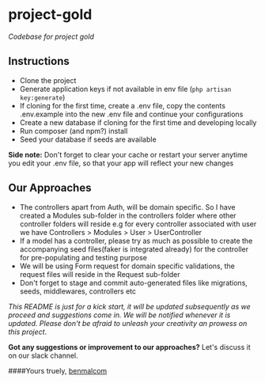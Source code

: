 # project-gold
 _Codebase for project gold_
## Instructions
* Clone the project
* Generate application keys if not available in env file (`php artisan key:generate`)
* If cloning for the first time, create a .env file, copy the contents .env.example into the new .env file
and continue your configurations
* Create a new database if cloning for the first time and developing locally
* Run composer (and npm?) install
* Seed your database if seeds are available

 **Side note:** Don't forget to clear your cache or restart your server anytime you edit your .env file, 
so that your app will reflect your new changes
## Our Approaches
* The controllers apart from Auth, will be domain specific. So I have created a Modules sub-folder in the controllers folder
where other controller folders will reside e.g for every controller associated with user we have Controllers > Modules > User > 
UserController
* If a model has a controller, please try as much as possible to create the accompanying seed files(faker is integrated already) for the controller for pre-populating and 
testing purpose
* We will be using Form request for domain specific validations, the request files will reside in the Request sub-folder
* Don't forget to stage and commit auto-generated files like migrations, seeds, middlewares, controllers etc

 _This README is just for a kick start, it will be updated subsequently as we proceed and suggestions come in. We will be 
notified whenever it is updated. Please don't be afraid to unleash your creativity an prowess on this project_.
 
 **Got any suggestions or improvement to our approaches?** Let's discuss it on our slack channel.
 
 ####Yours truely, [benmalcom](https://www.github.com "Google's Homepage")
